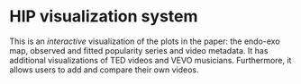 # HIP visualization system
This is an *interactive* visualization of the plots in the paper: the endo-exo map, observed and fitted popularity series and video metadata.
It has additional visualizations of TED videos and VEVO musicians.
Furthermore, it allows users to add and compare their own videos.
